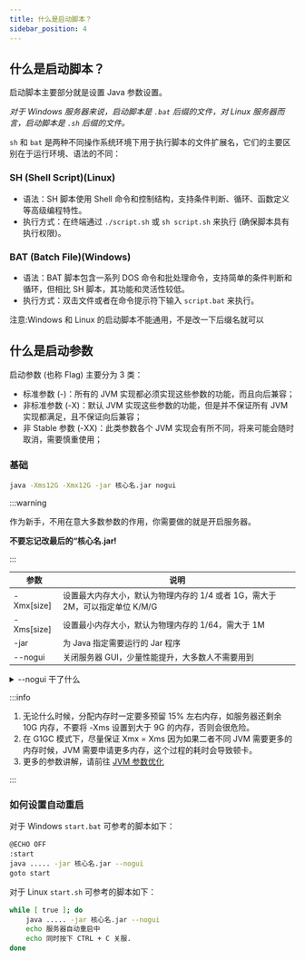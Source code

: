 ```yaml
---
title: 什么是启动脚本？
sidebar_position: 4
---
```


## 什么是启动脚本？

启动脚本主要部分就是设置 Java 参数设置。

*对于 Windows 服务器来说，启动脚本是 `.bat` 后缀的文件，对 Linux 服务器而言，启动脚本是 `.sh` 后缀的文件。*

`sh` 和 `bat` 是两种不同操作系统环境下用于执行脚本的文件扩展名，它们的主要区别在于运行环境、语法的不同：

### SH (Shell Script)(Linux)

* 语法：SH 脚本使用 Shell 命令和控制结构，支持条件判断、循环、函数定义等高级编程特性。
* 执行方式：在终端通过 `./script.sh` 或 `sh script.sh` 来执行 (确保脚本具有执行权限)。

### BAT (Batch File)(Windows)

* 语法：BAT 脚本包含一系列 DOS 命令和批处理命令，支持简单的条件判断和循环，但相比 SH 脚本，其功能和灵活性较低。
* 执行方式：双击文件或者在命令提示符下输入 `script.bat` 来执行。

注意:Windows 和 Linux 的启动脚本不能通用，不是改一下后缀名就可以

## 什么是启动参数

启动参数 (也称 Flag) 主要分为 3 类：

* 标准参数 (-)：所有的 JVM 实现都必须实现这些参数的功能，而且向后兼容；
* 非标准参数 (-X)：默认 JVM 实现这些参数的功能，但是并不保证所有 JVM 实现都满足，且不保证向后兼容；
* 非 Stable 参数 (-XX)：此类参数各个 JVM 实现会有所不同，将来可能会随时取消，需要慎重使用；

### 基础

```bash
java -Xms12G -Xmx12G -jar 核心名.jar nogui
```

:::warning

作为新手，不用在意大多数参数的作用，你需要做的就是开启服务器。

**不要忘记改最后的“核心名.jar!**

:::

| 参数 | 说明 |
| ----------- | ----------- |
| -Xmx[size] | 设置最大内存大小，默认为物理内存的 1/4 或者 1G，需大于 2M，可以指定单位 K/M/G |
| -Xms[size] | 设置最小内存大小，默认为物理内存的 1/64，需大于 1M |
| -jar | 为 Java 指定需要运行的 Jar 程序 |
| --nogui | 关闭服务器 GUI，少量性能提升，大多数人不需要用到 |

<details>
  <summary>--nogui 干了什么</summary>

不显示类似下面的 GUI

![](_images/nogui.jpg)

真的，这个 GUI 一点用没有，别开它了

</details>

:::info

1. 无论什么时候，分配内存时一定要多预留 15% 左右内存，如服务器还剩余 10G 内存，不要将 -Xms 设置到大于 9G 的内存，否则会很危险。
2. 在 G1GC 模式下，尽量保证 Xmx = Xms 因为如果二者不同 JVM 需要更多的内存时候，JVM 需要申请更多内存，这个过程的耗时会导致顿卡。
3. 更多的参数讲解，请前往 [JVM 参数优化](https://nitwikit.8aka.org/Java/optimize/jvm)

:::

### 如何设置自动重启

对于 Windows `start.bat` 可参考的脚本如下：

```bash
@ECHO OFF
:start
java ..... -jar 核心名.jar --nogui
goto start
```

对于 Linux `start.sh` 可参考的脚本如下：

```bash
while [ true ]; do
    java ..... -jar 核心名.jar --nogui
    echo 服务器自动重启中
    echo 同时按下 CTRL + C 关服.
done
```
